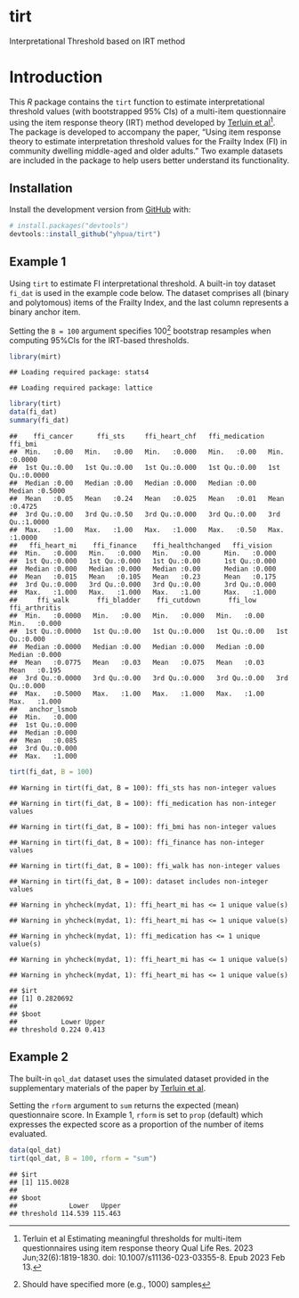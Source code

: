 tirt
================
Interpretational Threshold based on IRT method

# Introduction

This $R$ package contains the `tirt` function to estimate
interpretational threshold values (with bootstrapped 95% CIs) of a
multi-item questionnaire using the item response theory (IRT) method
developed by [Terluin et
al[^1]](https://pubmed.ncbi.nlm.nih.gov/36780033/). The package is
developed to accompany the paper, “Using item response theory to
estimate interpretation threshold values for the Frailty Index (FI) in
community dwelling middle-aged and older adults.” Two example datasets
are included in the package to help users better understand its
functionality.

## Installation

Install the development version from
[GitHub](https://github.com/yhpua/tirt) with:

``` r
# install.packages("devtools")
devtools::install_github("yhpua/tirt")
```

## Example 1

Using `tirt` to estimate FI interpretational threshold. A built-in toy
dataset `fi_dat` is used in the example code below. The dataset
comprises all (binary and polytomous) items of the Frailty Index, and
the last column represents a binary anchor item.

Setting the `B = 100` argument specifies 100[^2] bootstrap resamples
when computing 95%CIs for the IRT-based thresholds.

``` r
library(mirt)
```

    ## Loading required package: stats4

    ## Loading required package: lattice

``` r
library(tirt)
data(fi_dat)
summary(fi_dat)
```

    ##    ffi_cancer      ffi_sts     ffi_heart_chf   ffi_medication    ffi_bmi      
    ##  Min.   :0.00   Min.   :0.00   Min.   :0.000   Min.   :0.00   Min.   :0.0000  
    ##  1st Qu.:0.00   1st Qu.:0.00   1st Qu.:0.000   1st Qu.:0.00   1st Qu.:0.0000  
    ##  Median :0.00   Median :0.00   Median :0.000   Median :0.00   Median :0.5000  
    ##  Mean   :0.05   Mean   :0.24   Mean   :0.025   Mean   :0.01   Mean   :0.4725  
    ##  3rd Qu.:0.00   3rd Qu.:0.50   3rd Qu.:0.000   3rd Qu.:0.00   3rd Qu.:1.0000  
    ##  Max.   :1.00   Max.   :1.00   Max.   :1.000   Max.   :0.50   Max.   :1.0000  
    ##   ffi_heart_mi    ffi_finance    ffi_healthchanged   ffi_vision   
    ##  Min.   :0.000   Min.   :0.000   Min.   :0.00      Min.   :0.000  
    ##  1st Qu.:0.000   1st Qu.:0.000   1st Qu.:0.00      1st Qu.:0.000  
    ##  Median :0.000   Median :0.000   Median :0.00      Median :0.000  
    ##  Mean   :0.015   Mean   :0.105   Mean   :0.23      Mean   :0.175  
    ##  3rd Qu.:0.000   3rd Qu.:0.000   3rd Qu.:0.00      3rd Qu.:0.000  
    ##  Max.   :1.000   Max.   :1.000   Max.   :1.00      Max.   :1.000  
    ##     ffi_walk       ffi_bladder    ffi_cutdown       ffi_low     ffi_arthritis  
    ##  Min.   :0.0000   Min.   :0.00   Min.   :0.000   Min.   :0.00   Min.   :0.000  
    ##  1st Qu.:0.0000   1st Qu.:0.00   1st Qu.:0.000   1st Qu.:0.00   1st Qu.:0.000  
    ##  Median :0.0000   Median :0.00   Median :0.000   Median :0.00   Median :0.000  
    ##  Mean   :0.0775   Mean   :0.03   Mean   :0.075   Mean   :0.03   Mean   :0.195  
    ##  3rd Qu.:0.0000   3rd Qu.:0.00   3rd Qu.:0.000   3rd Qu.:0.00   3rd Qu.:0.000  
    ##  Max.   :0.5000   Max.   :1.00   Max.   :1.000   Max.   :1.00   Max.   :1.000  
    ##   anchor_lsmob  
    ##  Min.   :0.000  
    ##  1st Qu.:0.000  
    ##  Median :0.000  
    ##  Mean   :0.085  
    ##  3rd Qu.:0.000  
    ##  Max.   :1.000

``` r
tirt(fi_dat, B = 100)  
```

    ## Warning in tirt(fi_dat, B = 100): ffi_sts has non-integer values

    ## Warning in tirt(fi_dat, B = 100): ffi_medication has non-integer values

    ## Warning in tirt(fi_dat, B = 100): ffi_bmi has non-integer values

    ## Warning in tirt(fi_dat, B = 100): ffi_finance has non-integer values

    ## Warning in tirt(fi_dat, B = 100): ffi_walk has non-integer values

    ## Warning in tirt(fi_dat, B = 100): dataset includes non-integer values

    ## Warning in yhcheck(mydat, 1): ffi_heart_mi has <= 1 unique value(s)

    ## Warning in yhcheck(mydat, 1): ffi_heart_mi has <= 1 unique value(s)

    ## Warning in yhcheck(mydat, 1): ffi_medication has <= 1 unique value(s)

    ## Warning in yhcheck(mydat, 1): ffi_heart_mi has <= 1 unique value(s)

    ## Warning in yhcheck(mydat, 1): ffi_heart_mi has <= 1 unique value(s)

    ## $irt
    ## [1] 0.2820692
    ## 
    ## $boot
    ##           Lower Upper
    ## threshold 0.224 0.413

## Example 2

The built-in `qol_dat` dataset uses the simulated dataset provided in
the supplementary materials of the paper by [Terluin et
al](https://pubmed.ncbi.nlm.nih.gov/36780033/).

Setting the `rform` argument to `sum` returns the expected (mean)
questionnaire score. In Example 1, `rform` is set to `prop` (default)
which expresses the expected score as a proportion of the number of
items evaluated.

``` r
data(qol_dat)
tirt(qol_dat, B = 100, rform = "sum")
```

    ## $irt
    ## [1] 115.0028
    ## 
    ## $boot
    ##             Lower   Upper
    ## threshold 114.539 115.463

[^1]: Terluin et al Estimating meaningful thresholds for multi-item
    questionnaires using item response theory Qual Life Res. 2023
    Jun;32(6):1819-1830. doi: 10.1007/s11136-023-03355-8. Epub 2023 Feb
    13.

[^2]: Should have specified more (e.g., 1000) samples
